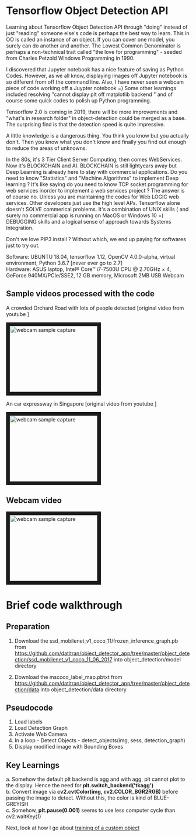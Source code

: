 # Tensorflow Object Detection API

Learning about Tensorflow Object Detection API through "doing" instead of just "reading" someone else's code is perhaps the best way to learn.  This in OO is called an instance of an object.  If you can cover one model, you surely can do another and another.  The Lowest Common Denominator is perhaps a non-technical trait called "the love for programming" - seeded from Charles Petzold Windows Programming in 1990.

I discovered that Jupyter notebook has a nice feature of saving as Python Codes.  However, as we all know, displaying images off Jupyter notebook is so different from off the command line.  Also, I have never seen a webcam piece of code working off a Juypter notebook =) Some other learnings included resolving "cannot display plt off matplotlib backend " and of course some quick codes to polish up Python programming.  

Tensorflow 2.0 is coming in 2019, there will be more improvements and "what's in research folder" in object-detection could be merged as a base. The surprising find is that the detection speed is quite impressive.

A little knowledge is a dangerous thing.  You think you know but you actually don't. Then you know what you don't know and finally you find out enough to reduce the areas of unknowns.  

In the 80s, it's 3 Tier Client Server Computing, then comes WebServices.  Now it's BLOCKCHAIN and AI.  BLOCKCHAIN is still lightyears away but Deep Learning is already here to stay with commercial applications.  Do you need to know "Statistics" and "Machine Algorithms" to implement Deep learning ?  It's like saying do you need to know TCP socket programming for web services inorder to implement a web services project ?  The answer is of course no. Unless you are maintaining the codes for Web LOGIC web services.  Other developers just use the high level APs.  Tensorflow alone doesn't SOLVE commerical problems.  It's a combination of UNIX skills ( and surely no commercial app is running on MacOS or Windows 10 =) DEBUGGING skills and a logical sense of approach towards Systems Integration. 

Don't we love PIP3 install ? Without which, we end up paying for softwares just to try out.

Software:  UBUNTU 18.04, tensorflow 1.12, OpenCV 4.0.0-alpha, virtual environment, Python 3.6.7 [never ever go to 2.7]  
Hardware:  ASUS laptop, Intel® Core™ i7-7500U CPU @ 2.70GHz × 4, GeForce 940MX/PCIe/SSE2, 12 GB memory, Microsoft 2MB USB Webcam

##  Sample videos processed with the code

A crowded Orchard Road with lots of people detected [original video from youtube ]

<a href="http://www.youtube.com/watch?feature=player_embedded&v=uIKENd5VejM" target="_blank"><img src="https://img.youtube.com/vi/uIKENd5VejM/0.jpg" alt="webcam sample capture" width="240" height="180" border="10" /></a>

An car expressway in Singapore [original video from youtube ]

<a href="http://www.youtube.com/watch?feature=player_embedded&v=6qMIArxPo3k" target="_blank"><img src="https://img.youtube.com/vi/6qMIArxPo3k/0.jpg" alt="webcam sample capture" width="240" height="180" border="10" /></a>

##  Webcam video
<a href="http://www.youtube.com/watch?feature=player_embedded&v=8pmMGqQKLx0" target="_blank"><img src="https://img.youtube.com/vi/8pmMGqQKLx0/0.jpg" alt="webcam sample capture" width="240" height="180" border="10" /></a>

# Brief code walkthrough

## Preparation
1.	Download the ssd_mobilenet_v1_coco_11/frozen_inference_graph.pb from https://github.com/datitran/object_detector_app/tree/master/object_detection/ssd_mobilenet_v1_coco_11_06_2017 into object_detection/model directory

2.	Download the mscoco_label_map.pbtxt from https://github.com/datitran/object_detector_app/tree/master/object_detection/data
Into object_detection/data directory 

## Pseudocode

1.	Load labels
2.	Load Detection Graph
3.	Activate Web Camera 
4.	In a loop - Detect Objects - detect_objects(img, sess, detection_graph)
5.	Display modified image with Bounding Boxes

## Key Learnings

a.	Somehow the default plt backend is agg and with agg, plt cannot plot to the display. Hence the need for **plt.switch_backend('tkagg')**   
b.	Convert image via **cv2.cvtColor(img, cv2.COLOR_BGR2RGB)** before passing the image to detect.  Without this, the color is kind of BLUE-GREYISH  
c.	Somehow, **plt.pause(0.001)** seems to use less computer cycle than cv2.waitKey(1)

Next, look at how I go about [training of a custom object](https://github.com/StrongRay/tensorflow-object-detection-api/blob/master/TRAIN.MD)
